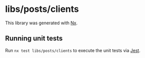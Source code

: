 # libs/posts/clients

This library was generated with [Nx](https://nx.dev).

## Running unit tests

Run `nx test libs/posts/clients` to execute the unit tests via [Jest](https://jestjs.io).
